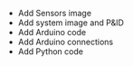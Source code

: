 - Add Sensors image
- Add system image and P&ID
- Add Arduino code
- Add Arduino connections
- Add Python code

